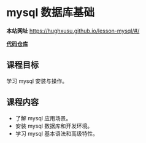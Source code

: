 # mysql 数据库基础

**本站网址**  https://hughxusu.github.io/lesson-mysql/#/

**[代码仓库](https://github.com/hughxusu/lesson-mysql)**

## 课程目标

学习 mysql 安装与操作。

## 课程内容

* 了解 mysql 应用场景。
* 安装 mysql 数据库和开发环境。
* 学习 mysql 基本语法和高级特性。

